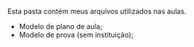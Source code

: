 Esta pasta contém meus arquivos utilizados nas aulas.

- Modelo de plano de aula;
- Modelo de prova (sem instituição);
